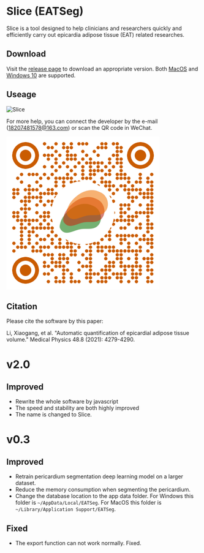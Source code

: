 # Slice (EATSeg)
Slice is a tool designed to help clinicians and researchers quickly and efficiently carry out epicardia adipose tissue (EAT) related researches.

## Download

Visit the [release page](https://github.com/MountainAndMorning/EATSeg/releases) to download an appropriate version. Both [MacOS](https://github.com/MountainAndMorning/EATSeg/releases/download/v2.0/Slice-2.0.0.dmg.zip) and [Windows 10](https://github.com/MountainAndMorning/EATSeg/releases/download/v2.0/Slice.Setup.2.0.0.exe) are supported.

## Useage

![Slice](Slice.gif)

For more help, you can connect the developer by the e-mail (18207481578@163.com) or scan the QR code in WeChat.

![QR](QR.png)

## Citation

Please cite the software by this paper:

Li, Xiaogang, et al. "Automatic quantification of epicardial adipose tissue volume." Medical Physics 48.8 (2021): 4279-4290.

# v2.0
## Improved
- Rewrite the whole software by javascript
- The speed and stability are both highly improved
- The name is changed to Slice.

# v0.3
## Improved
- Retrain pericardium segmentation deep learning model on  a larger dataset.
- Reduce the memory consumption when segmenting the pericardium.
- Change the database location to the app data folder. For Windows this folder is `~/AppData/Local/EATSeg`. For MacOS this folder is `~/Library/Application Support/EATSeg`.

## Fixed
- The export function can not work normally. Fixed.




